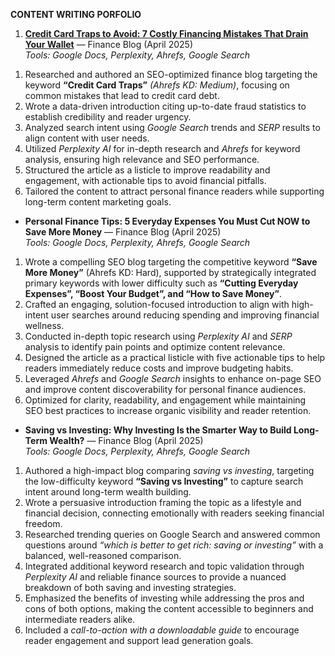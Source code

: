 **CONTENT WRITING PORFOLIO**

1) **[Credit Card Traps to Avoid: 7 Costly Financing Mistakes That Drain Your Wallet](https://freelancergladyslacia.github.io/niche/content-writer-projects/credit-card-traps-to-avoid-costly-financing-mistakes)** — Finance Blog (April 2025) <br> *Tools: Google Docs, Perplexity, Ahrefs, Google Search*  
1. Researched and authored an SEO-optimized finance blog targeting the keyword **“Credit Card Traps”** *(Ahrefs KD: Medium)*, focusing on common mistakes that lead to credit card debt.  
2. Wrote a data-driven introduction citing up-to-date fraud statistics to establish credibility and reader urgency.  
3. Analyzed search intent using *Google Search* trends and *SERP* results to align content with user needs.  
4. Utilized *Perplexity AI* for in-depth research and *Ahrefs* for keyword analysis, ensuring high relevance and SEO performance.  
5. Structured the article as a listicle to improve readability and engagement, with actionable tips to avoid financial pitfalls.  
6. Tailored the content to attract personal finance readers while supporting long-term content marketing goals.
* **Personal Finance Tips: 5 Everyday Expenses You Must Cut NOW to Save More Money** — Finance Blog (April 2025) <br> *Tools: Google Docs, Perplexity, Ahrefs, Google Search*  
1. Wrote a compelling SEO blog targeting the competitive keyword **“Save More Money”** (Ahrefs KD: Hard), supported by strategically integrated primary keywords with lower difficulty such as **“Cutting Everyday Expenses”, “Boost Your Budget”, and “How to Save Money”**.  
2. Crafted an engaging, solution-focused introduction to align with high-intent user searches around reducing spending and improving financial wellness.  
3. Conducted in-depth topic research using *Perplexity AI* and *SERP* analysis to identify pain points and optimize content relevance.  
4. Designed the article as a practical listicle with five actionable tips to help readers immediately reduce costs and improve budgeting habits.  
5. Leveraged *Ahrefs* and *Google Search* insights to enhance on-page SEO and improve content discoverability for personal finance audiences.  
6. Optimized for clarity, readability, and engagement while maintaining SEO best practices to increase organic visibility and reader retention.
* **Saving vs Investing: Why Investing Is the Smarter Way to Build Long-Term Wealth?** — Finance Blog (April 2025) <br> *Tools: Google Docs, Perplexity, Ahrefs, Google Search*  
1. Authored a high-impact blog comparing *saving vs investing*, targeting the low-difficulty keyword **“Saving vs Investing”** to capture search intent around long-term wealth building.  
2. Wrote a persuasive introduction framing the topic as a lifestyle and financial decision, connecting emotionally with readers seeking financial freedom.  
3. Researched trending queries on Google Search and answered common questions around *“which is better to get rich: saving or investing”* with a balanced, well-reasoned comparison.  
4. Integrated additional keyword research and topic validation through *Perplexity AI* and reliable finance sources to provide a nuanced breakdown of both saving and investing strategies.  
5. Emphasized the benefits of investing while addressing the pros and cons of both options, making the content accessible to beginners and intermediate readers alike.  
6. Included a *call-to-action with a downloadable guide* to encourage reader engagement and support lead generation goals.